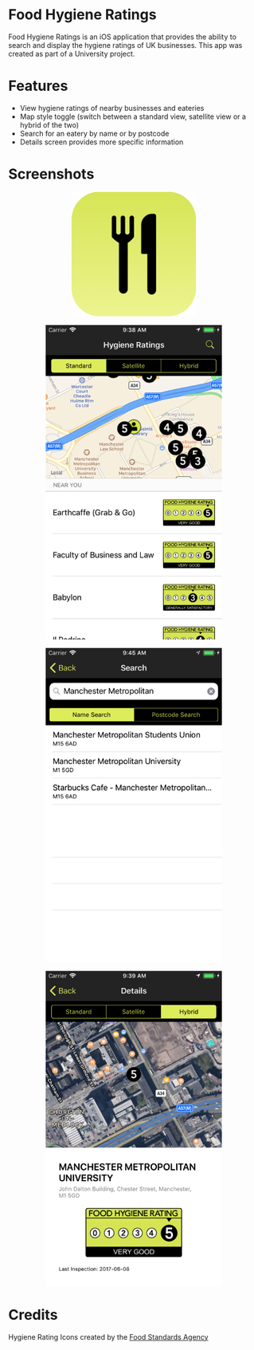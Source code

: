 # Food Hygiene Ratings
Food Hygiene Ratings is an iOS application that provides the ability to search and display the hygiene ratings of UK businesses. This app was created as part of a University project.

# Features
- View hygiene ratings of nearby businesses and eateries
- Map style toggle (switch between a standard view, satellite view or a hybrid of the two)
- Search for an eatery by name or by postcode
- Details screen provides more specific information

# Screenshots
<p align="center">
<img src="screenshots/app_icon.png" height="250" width="250">
</p>

<p align="center">
<img src="screenshots/screenshot_home.png" height="631" width="354">
</p>

<p align="center">
<img src="screenshots/screenshot_search_results.png" height="631" width="354">
</p>

<p align="center">
<img src="screenshots/screenshot_details.png" height="631" width="354">
</p>

# Credits
Hygiene Rating Icons created by the [Food Standards Agency](http://ratings.food.gov.uk/open-data/en-GB)
